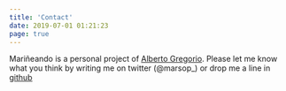 ```yaml
---
title: 'Contact'
date: 2019-07-01 01:21:23
page: true
---
```


Mariñeando is a personal project of [Alberto Gregorio](https://albertogregorio.com). Please let me know what you think by writing me on twitter (@marsop_) or drop me a line in [github](https://github.com/marsop)
